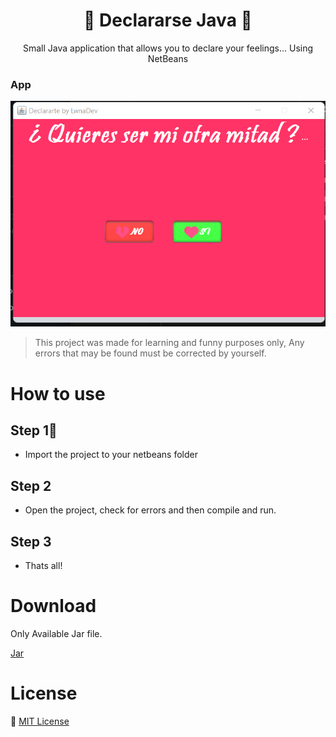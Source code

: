 <h1 align="center">🥰 Declararse Java 🥰</h1>
<p align="center">
  Small Java application that allows you to declare your feelings... Using NetBeans

### App
  <img src="./Declararse-java0.png" alt="screenshot" />
</p>

> This project was made for learning and funny purposes only, Any errors that may be found must be corrected by yourself.

# How to use
## Step 1⃣
* Import the project to your netbeans folder
## Step 2
* Open the project, check for errors and then compile and run.
## Step 3
* Thats all!

# Download
Only Available Jar file.

[Jar](https://github.com/alexa-00/grados/raw/main/releases/Declararse.jar)

# License
💜 [MIT License](/LICENSE)
